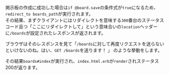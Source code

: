 
掲示板の作成に成功した場合は`if @board.save`の条件式が`true`になるため、`redirect_to boards_path`が実行されます。  
その結果、まずクライアントにはリダイレクトを意味する`300`番台のステータスコード且つ「ここにリダイレクトして」という意味合いの`location`ヘッダーに`/boards`が設定されたレスポンスが返されます。  

ブラウザはそのレスポンスを見て「`/boards`に対して再度リクエストを送らないといけないのね。はい、`GET /boards`を送ります！ 」 のような挙動をします。  

その結果`boards#index`が実行され、`index.html.erb`が`render`されステータス200が返ります。